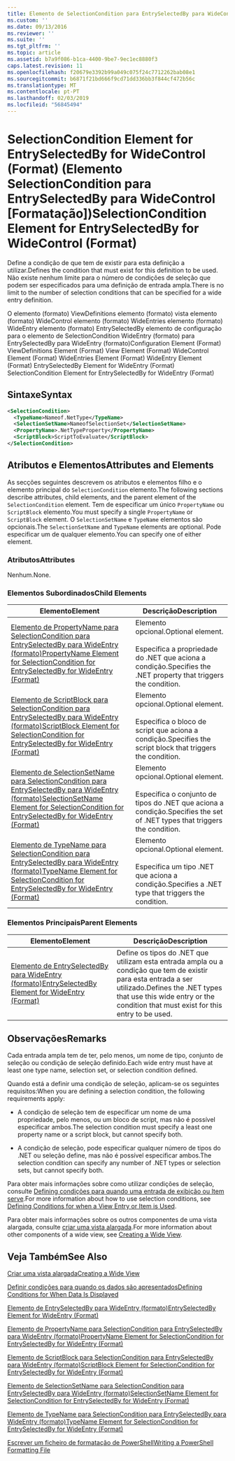 ```yaml
---
title: Elemento de SelectionCondition para EntrySelectedBy para WideControl (formato) | Documentos da Microsoft
ms.custom: ''
ms.date: 09/13/2016
ms.reviewer: ''
ms.suite: ''
ms.tgt_pltfrm: ''
ms.topic: article
ms.assetid: b7a9f086-b1ca-4400-9be7-9ec1ec8880f3
caps.latest.revision: 11
ms.openlocfilehash: f20679e3392b99a049c075f24c7712262bab08e1
ms.sourcegitcommit: b6871f21bd666f9cd71dd336bb3f844cf472b56c
ms.translationtype: MT
ms.contentlocale: pt-PT
ms.lasthandoff: 02/03/2019
ms.locfileid: "56845494"
---
```

# <a name="selectioncondition-element-for-entryselectedby-for-widecontrol-format"></a><span data-ttu-id="e66cd-102">SelectionCondition Element for EntrySelectedBy for WideControl (Format) (Elemento SelectionCondition para EntrySelectedBy para WideControl [Formatação])</span><span class="sxs-lookup"><span data-stu-id="e66cd-102">SelectionCondition Element for EntrySelectedBy for WideControl (Format)</span></span>

<span data-ttu-id="e66cd-103">Define a condição de que tem de existir para esta definição a utilizar.</span><span class="sxs-lookup"><span data-stu-id="e66cd-103">Defines the condition that must exist for this definition to be used.</span></span> <span data-ttu-id="e66cd-104">Não existe nenhum limite para o número de condições de seleção que podem ser especificados para uma definição de entrada ampla.</span><span class="sxs-lookup"><span data-stu-id="e66cd-104">There is no limit to the number of selection conditions that can be specified for a wide entry definition.</span></span>

<span data-ttu-id="e66cd-105">O elemento (formato) ViewDefinitions elemento (formato) vista elemento (formato) WideControl elemento (formato) WideEntries elemento (formato) WideEntry elemento (formato) EntrySelectedBy elemento de configuração para o elemento de SelectionCondition WideEntry (formato) para EntrySelectedBy para WideEntry (formato)</span><span class="sxs-lookup"><span data-stu-id="e66cd-105">Configuration Element (Format) ViewDefinitions Element (Format) View Element (Format) WideControl Element (Format) WideEntries Element (Format) WideEntry Element (Format) EntrySelectedBy Element for WideEntry (Format) SelectionCondition Element for EntrySelectedBy for WideEntry (Format)</span></span>

## <a name="syntax"></a><span data-ttu-id="e66cd-106">Sintaxe</span><span class="sxs-lookup"><span data-stu-id="e66cd-106">Syntax</span></span>

```xml
<SelectionCondition>
  <TypeName>Nameof.NetType</TypeName>
  <SelectionSetName>NameofSelectionSet</SelectionSetName>
  <PropertyName>.NetTypeProperty</PropertyName>
  <ScriptBlock>ScriptToEvaluate</ScriptBlock>
</SelectionCondition>
```

## <a name="attributes-and-elements"></a><span data-ttu-id="e66cd-107">Atributos e Elementos</span><span class="sxs-lookup"><span data-stu-id="e66cd-107">Attributes and Elements</span></span>

<span data-ttu-id="e66cd-108">As secções seguintes descrevem os atributos e elementos filho e o elemento principal do `SelectionCondition` elemento.</span><span class="sxs-lookup"><span data-stu-id="e66cd-108">The following sections describe attributes, child elements, and the parent element of the `SelectionCondition` element.</span></span> <span data-ttu-id="e66cd-109">Tem de especificar um único `PropertyName` ou `ScriptBlock` elemento.</span><span class="sxs-lookup"><span data-stu-id="e66cd-109">You must specify a single `PropertyName` or `ScriptBlock` element.</span></span> <span data-ttu-id="e66cd-110">O `SelectionSetName` e `TypeName` elementos são opcionais.</span><span class="sxs-lookup"><span data-stu-id="e66cd-110">The `SelectionSetName` and `TypeName` elements are optional.</span></span> <span data-ttu-id="e66cd-111">Pode especificar um de qualquer elemento.</span><span class="sxs-lookup"><span data-stu-id="e66cd-111">You can specify one of either element.</span></span>

### <a name="attributes"></a><span data-ttu-id="e66cd-112">Atributos</span><span class="sxs-lookup"><span data-stu-id="e66cd-112">Attributes</span></span>

<span data-ttu-id="e66cd-113">Nenhum.</span><span class="sxs-lookup"><span data-stu-id="e66cd-113">None.</span></span>

### <a name="child-elements"></a><span data-ttu-id="e66cd-114">Elementos Subordinados</span><span class="sxs-lookup"><span data-stu-id="e66cd-114">Child Elements</span></span>

|<span data-ttu-id="e66cd-115">Elemento</span><span class="sxs-lookup"><span data-stu-id="e66cd-115">Element</span></span>|<span data-ttu-id="e66cd-116">Descrição</span><span class="sxs-lookup"><span data-stu-id="e66cd-116">Description</span></span>|
|-------------|-----------------|
|[<span data-ttu-id="e66cd-117">Elemento de PropertyName para SelectionCondition para EntrySelectedBy para WideEntry (formato)</span><span class="sxs-lookup"><span data-stu-id="e66cd-117">PropertyName Element for SelectionCondition for EntrySelectedBy for WideEntry (Format)</span></span>](./propertyname-element-for-selectioncondition-for-entryselectedby-for-wideentry-format.md)|<span data-ttu-id="e66cd-118">Elemento opcional.</span><span class="sxs-lookup"><span data-stu-id="e66cd-118">Optional element.</span></span><br /><br /> <span data-ttu-id="e66cd-119">Especifica a propriedade do .NET que aciona a condição.</span><span class="sxs-lookup"><span data-stu-id="e66cd-119">Specifies the .NET property that triggers the condition.</span></span>|
|[<span data-ttu-id="e66cd-120">Elemento de ScriptBlock para SelectionCondition para EntrySelectedBy para WideEntry (formato)</span><span class="sxs-lookup"><span data-stu-id="e66cd-120">ScriptBlock Element for SelectionCondition for EntrySelectedBy for WideEntry (Format)</span></span>](./scriptblock-element-for-selectioncondition-for-entryselectedby-for-widecontrol-format.md)|<span data-ttu-id="e66cd-121">Elemento opcional.</span><span class="sxs-lookup"><span data-stu-id="e66cd-121">Optional element.</span></span><br /><br /> <span data-ttu-id="e66cd-122">Especifica o bloco de script que aciona a condição.</span><span class="sxs-lookup"><span data-stu-id="e66cd-122">Specifies the script block that triggers the condition.</span></span>|
|[<span data-ttu-id="e66cd-123">Elemento de SelectionSetName para SelectionCondition para EntrySelectedBy para WideEntry (formato)</span><span class="sxs-lookup"><span data-stu-id="e66cd-123">SelectionSetName Element for SelectionCondition for EntrySelectedBy for WideEntry (Format)</span></span>](./selectionsetname-element-for-selectioncondition-for-entryselectedby-for-wideentry-format.md)|<span data-ttu-id="e66cd-124">Elemento opcional.</span><span class="sxs-lookup"><span data-stu-id="e66cd-124">Optional element.</span></span><br /><br /> <span data-ttu-id="e66cd-125">Especifica o conjunto de tipos do .NET que aciona a condição.</span><span class="sxs-lookup"><span data-stu-id="e66cd-125">Specifies the set of .NET types that triggers the condition.</span></span>|
|[<span data-ttu-id="e66cd-126">Elemento de TypeName para SelectionCondition para EntrySelectedBy para WideEntry (formato)</span><span class="sxs-lookup"><span data-stu-id="e66cd-126">TypeName Element for SelectionCondition for EntrySelectedBy for WideEntry (Format)</span></span>](./typename-element-for-selectioncondition-for-entryselectedby-for-widecontrol-format.md)|<span data-ttu-id="e66cd-127">Elemento opcional.</span><span class="sxs-lookup"><span data-stu-id="e66cd-127">Optional element.</span></span><br /><br /> <span data-ttu-id="e66cd-128">Especifica um tipo .NET que aciona a condição.</span><span class="sxs-lookup"><span data-stu-id="e66cd-128">Specifies a .NET type that triggers the condition.</span></span>|

### <a name="parent-elements"></a><span data-ttu-id="e66cd-129">Elementos Principais</span><span class="sxs-lookup"><span data-stu-id="e66cd-129">Parent Elements</span></span>

|<span data-ttu-id="e66cd-130">Elemento</span><span class="sxs-lookup"><span data-stu-id="e66cd-130">Element</span></span>|<span data-ttu-id="e66cd-131">Descrição</span><span class="sxs-lookup"><span data-stu-id="e66cd-131">Description</span></span>|
|-------------|-----------------|
|[<span data-ttu-id="e66cd-132">Elemento de EntrySelectedBy para WideEntry (formato)</span><span class="sxs-lookup"><span data-stu-id="e66cd-132">EntrySelectedBy Element for WideEntry (Format)</span></span>](./entryselectedby-element-for-wideentry-format.md)|<span data-ttu-id="e66cd-133">Define os tipos do .NET que utilizam esta entrada ampla ou a condição que tem de existir para esta entrada a ser utilizado.</span><span class="sxs-lookup"><span data-stu-id="e66cd-133">Defines the .NET types that use this wide entry or the condition that must exist for this entry to be used.</span></span>|

## <a name="remarks"></a><span data-ttu-id="e66cd-134">Observações</span><span class="sxs-lookup"><span data-stu-id="e66cd-134">Remarks</span></span>

<span data-ttu-id="e66cd-135">Cada entrada ampla tem de ter, pelo menos, um nome de tipo, conjunto de seleção ou condição de seleção definido.</span><span class="sxs-lookup"><span data-stu-id="e66cd-135">Each wide entry must have at least one type name, selection set, or selection condition defined.</span></span>

<span data-ttu-id="e66cd-136">Quando está a definir uma condição de seleção, aplicam-se os seguintes requisitos:</span><span class="sxs-lookup"><span data-stu-id="e66cd-136">When you are defining a selection condition, the following requirements apply:</span></span>

- <span data-ttu-id="e66cd-137">A condição de seleção tem de especificar um nome de uma propriedade, pelo menos, ou um bloco de script, mas não é possível especificar ambos.</span><span class="sxs-lookup"><span data-stu-id="e66cd-137">The selection condition must specify a least one property name or a script block, but cannot specify both.</span></span>

- <span data-ttu-id="e66cd-138">A condição de seleção, pode especificar qualquer número de tipos do .NET ou seleção define, mas não é possível especificar ambos.</span><span class="sxs-lookup"><span data-stu-id="e66cd-138">The selection condition can specify any number of .NET types or selection sets, but cannot specify both.</span></span>

<span data-ttu-id="e66cd-139">Para obter mais informações sobre como utilizar condições de seleção, consulte [Defining condições para quando uma entrada de exibição ou Item serve](./defining-conditions-for-displaying-data.md).</span><span class="sxs-lookup"><span data-stu-id="e66cd-139">For more information about how to use selection conditions, see [Defining Conditions for when a View Entry or Item is Used](./defining-conditions-for-displaying-data.md).</span></span>

<span data-ttu-id="e66cd-140">Para obter mais informações sobre os outros componentes de uma vista alargada, consulte [criar uma vista alargada](./creating-a-wide-view.md).</span><span class="sxs-lookup"><span data-stu-id="e66cd-140">For more information about other components of a wide view, see [Creating a Wide View](./creating-a-wide-view.md).</span></span>

## <a name="see-also"></a><span data-ttu-id="e66cd-141">Veja Também</span><span class="sxs-lookup"><span data-stu-id="e66cd-141">See Also</span></span>

[<span data-ttu-id="e66cd-142">Criar uma vista alargada</span><span class="sxs-lookup"><span data-stu-id="e66cd-142">Creating a Wide View</span></span>](./creating-a-wide-view.md)

[<span data-ttu-id="e66cd-143">Definir condições para quando os dados são apresentados</span><span class="sxs-lookup"><span data-stu-id="e66cd-143">Defining Conditions for When Data Is Displayed</span></span>](./defining-conditions-for-displaying-data.md)

[<span data-ttu-id="e66cd-144">Elemento de EntrySelectedBy para WideEntry (formato)</span><span class="sxs-lookup"><span data-stu-id="e66cd-144">EntrySelectedBy Element for WideEntry (Format)</span></span>](./entryselectedby-element-for-wideentry-format.md)

[<span data-ttu-id="e66cd-145">Elemento de PropertyName para SelectionCondition para EntrySelectedBy para WideEntry (formato)</span><span class="sxs-lookup"><span data-stu-id="e66cd-145">PropertyName Element for SelectionCondition for EntrySelectedBy for WideEntry (Format)</span></span>](./propertyname-element-for-selectioncondition-for-entryselectedby-for-wideentry-format.md)

[<span data-ttu-id="e66cd-146">Elemento de ScriptBlock para SelectionCondition para EntrySelectedBy para WideEntry (formato)</span><span class="sxs-lookup"><span data-stu-id="e66cd-146">ScriptBlock Element for SelectionCondition for EntrySelectedBy for WideEntry (Format)</span></span>](./scriptblock-element-for-selectioncondition-for-entryselectedby-for-widecontrol-format.md)

[<span data-ttu-id="e66cd-147">Elemento de SelectionSetName para SelectionCondition para EntrySelectedBy para WideEntry (formato)</span><span class="sxs-lookup"><span data-stu-id="e66cd-147">SelectionSetName Element for SelectionCondition for EntrySelectedBy for WideEntry (Format)</span></span>](./selectionsetname-element-for-selectioncondition-for-entryselectedby-for-wideentry-format.md)

[<span data-ttu-id="e66cd-148">Elemento de TypeName para SelectionCondition para EntrySelectedBy para WideEntry (formato)</span><span class="sxs-lookup"><span data-stu-id="e66cd-148">TypeName Element for SelectionCondition for EntrySelectedBy for WideEntry (Format)</span></span>](./typename-element-for-selectioncondition-for-entryselectedby-for-widecontrol-format.md)

[<span data-ttu-id="e66cd-149">Escrever um ficheiro de formatação de PowerShell</span><span class="sxs-lookup"><span data-stu-id="e66cd-149">Writing a PowerShell Formatting File</span></span>](./writing-a-powershell-formatting-file.md)
